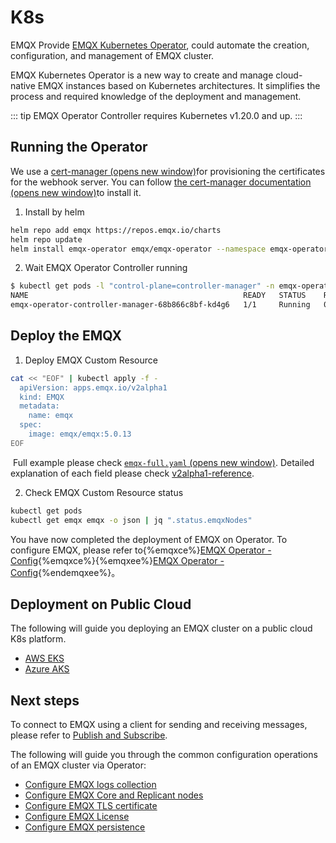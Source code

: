# K8s

EMQX Provide [EMQX Kubernetes Operator](https://www.emqx.com/en/emqx-kubernetes-operator), could automate the creation, configuration, and management of EMQX cluster.

EMQX Kubernetes Operator is a new way to create and manage cloud-native EMQX instances based on Kubernetes architectures. It simplifies the process and required knowledge of the deployment and management.

::: tip
EMQX Operator Controller requires Kubernetes v1.20.0 and up.
:::

## Running the Operator

We use a [cert-manager (opens new window)](https://github.com/jetstack/cert-manager)for provisioning the certificates for the webhook server. You can follow [the cert-manager documentation (opens new window)](https://cert-manager.io/docs/installation/)to install it.

1. Install by helm

  ```bash
  helm repo add emqx https://repos.emqx.io/charts
  helm repo update
  helm install emqx-operator emqx/emqx-operator --namespace emqx-operator-system --create-namespace
  ```

2. Wait EMQX Operator Controller running

  ```bash
  $ kubectl get pods -l "control-plane=controller-manager" -n emqx-operator-system
  NAME                                                READY   STATUS    RESTARTS   AGE
  emqx-operator-controller-manager-68b866c8bf-kd4g6   1/1     Running   0          15s
  ```

## Deploy the EMQX

1. Deploy EMQX Custom Resource

  ```bash
  cat << "EOF" | kubectl apply -f -
    apiVersion: apps.emqx.io/v2alpha1
    kind: EMQX
    metadata:
      name: emqx
    spec:
      image: emqx/emqx:5.0.13
  EOF
  ```

​	Full example please check [`emqx-full.yaml` (opens new window)](https://github.com/emqx/emqx-operator/blob/main/config/samples/emqx/v2alpha1/emqx-full.yaml). Detailed explanation of each field please check [v2alpha1-reference](https://docs.emqx.com/en/emqx-operator/latest/reference/v2alpha1-reference.html).

2. Check EMQX Custom Resource status

  ```bash
  kubectl get pods
  kubectl get emqx emqx -o json | jq ".status.emqxNodes"
  ```

You have now completed the deployment of EMQX on Operator. To configure EMQX, please refer to{%emqxce%}[EMQX Operator - Config](https://docs.emqx.com/en/emqx-operator/latest/config/v1beta3/EmqxBroker.html){%emqxce%}{%emqxee%}[EMQX Operator - Config](https://docs.emqx.com/en/emqx-operator/latest/config/v1beta3/EmqxEnterprise.html){%endemqxee%}。

## Deployment on Public Cloud

The following will guide you deploying an EMQX cluster on a public cloud K8s platform.

- [AWS EKS](https://docs.emqx.com/en/emqx-operator/latest/deployment/aws-eks-deployment.html)
- [Azure AKS](https://docs.emqx.com/en/emqx-operator/latest/deployment/azure-deployment.html)



## Next steps

To connect to EMQX using a client for sending and receiving messages, please refer to  [Publish and Subscribe](../messaging/mqtt-publish-and-subscribe.md).

The following will guide you through the common configuration operations of an EMQX cluster via Operator:

- [Configure EMQX logs collection](https://docs.emqx.com/en/emqx-operator/latest/tasks/configure-emqx-logs-collection.html)
- [Configure EMQX Core and Replicant nodes](https://docs.emqx.com/en/emqx-operator/latest/tasks/configure-emqx-core-replicant.html)
- [Configure EMQX TLS certificate](https://docs.emqx.com/en/emqx-operator/latest/tasks/configure-emqx-tls.html)
- [Configure EMQX License](https://docs.emqx.com/en/emqx-operator/latest/tasks/configure-emqx-license.html)
- [Configure EMQX persistence](https://docs.emqx.com/en/emqx-operator/latest/tasks/configure-emqx-persistence.html)
